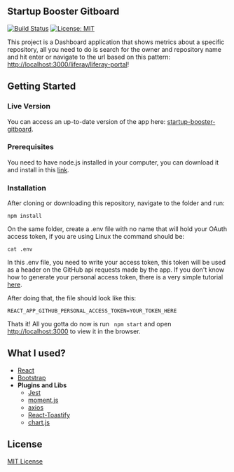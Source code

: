 ﻿## Startup Booster Gitboard

[![Build Status](https://travis-ci.com/Masterfoni/startup-booster-gitboard.svg?token=a4xieDUdy2aQbz1EGJMs&branch=master)](https://travis-ci.com/Masterfoni/startup-booster-gitboard) [![License: MIT](https://img.shields.io/badge/License-MIT-green.svg)](https://opensource.org/licenses/MIT)

This project is a Dashboard application that shows metrics about a specific repository, all you need to do is search for the owner and repository name and hit enter or navigate to the url based on this pattern: [http://localhost:3000/liferay/liferay-portal](http://localhost:3000/liferay/liferay-portal)!

## Getting Started

### Live Version
You can access an up-to-date version of the app here: [startup-booster-gitboard](https://startup-booster-gitboard.herokuapp.com/).

### Prerequisites
You need to have node.js installed in your computer, you can download it and install in this [link](https://nodejs.org/en/).

### Installation

After cloning or downloading this repository, navigate to the folder and run:

```
npm install
```

On the same folder, create a .env file with no name that will hold your OAuth access token, if you are using Linux the command should be:

```
cat .env
```

In this .env file, you need to write your access token, this token will be used as a header on the GitHub api requests made by the app. If you don't know how to generate your personal access token, there is a very simple tutorial [here](https://help.github.com/en/articles/creating-a-personal-access-token-for-the-command-line).

After doing that, the file should look like this:

```
REACT_APP_GITHUB_PERSONAL_ACCESS_TOKEN=YOUR_TOKEN_HERE
```

Thats it! All you gotta do now is run ``` npm start``` and open [http://localhost:3000](http://localhost:3000) to view it in the browser.

## What I used?

- [React](https://reactjs.org/)
- [Bootstrap](https://getbootstrap.com/)
- **Plugins and Libs**
	- [Jest](https://jestjs.io/)
	- [moment.js](https://momentjs.com/)
	- [axios](https://github.com/axios/axios)
	- [React-Toastify](https://github.com/fkhadra/react-toastify)
	- [chart.js](https://www.chartjs.org/)

## License

[MIT License](https://github.com/Masterfoni/startup-booster-gitboard/blob/master/LICENSE)